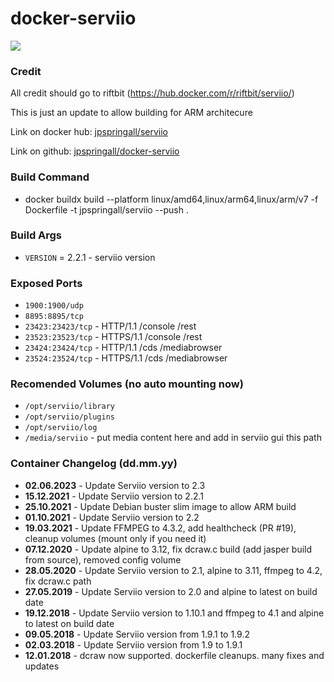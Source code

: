# docker-serviio

[![](http://serviio.org/images/serviio.png)](http://serviio.org/)

### Credit

All credit should go to riftbit (https://hub.docker.com/r/riftbit/serviio/)

This is just an update to allow building for ARM architecure

Link on docker hub: [jpspringall/serviio](https://hub.docker.com/r/jpspringall/serviio/)

Link on github: [jpspringall/docker-serviio](https://github.com/jpspringall/serviio)

### Build Command

- docker buildx build --platform linux/amd64,linux/arm64,linux/arm/v7 -f Dockerfile -t jpspringall/serviio --push .

### Build Args

- `VERSION` = 2.2.1 - serviio version

### Exposed Ports

- `1900:1900/udp`
- `8895:8895/tcp`
- `23423:23423/tcp` - HTTP/1.1 /console /rest
- `23523:23523/tcp` - HTTPS/1.1 /console /rest
- `23424:23424/tcp` - HTTP/1.1 /cds /mediabrowser
- `23524:23524/tcp` - HTTPS/1.1 /cds /mediabrowser

### Recomended Volumes (no auto mounting now)

- `/opt/serviio/library`
- `/opt/serviio/plugins`
- `/opt/serviio/log`
- `/media/serviio` - put media content here and add in serviio gui this path

### Container Changelog (dd.mm.yy)

- **02.06.2023** - Update Serviio version to 2.3
- **15.12.2021** - Update Serviio version to 2.2.1
- **25.10.2021** - Update Debian buster slim image to allow ARM build
- **01.10.2021** - Update Serviio version to 2.2
- **19.03.2021** - Update FFMPEG to 4.3.2, add healthcheck (PR #19), cleanup volumes (mount only if you need it)
- **07.12.2020** - Update alpine to 3.12, fix dcraw.c build (add jasper build from source), removed config volume
- **28.05.2020** - Update Serviio version to 2.1, alpine to 3.11, ffmpeg to 4.2, fix dcraw.c path
- **27.05.2019** - Update Serviio version to 2.0 and alpine to latest on build date
- **19.12.2018** - Update Serviio version to 1.10.1 and ffmpeg to 4.1 and alpine to latest on build date
- **09.05.2018** - Update Serviio version from 1.9.1 to 1.9.2
- **02.03.2018** - Update Serviio version from 1.9 to 1.9.1
- **12.01.2018** - dcraw now supported. dockerfile cleanups. many fixes and updates
